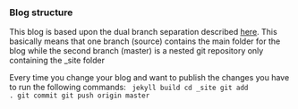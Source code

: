 ### Blog structure

This blog is based upon the dual branch separation described [here](https://www.drewsilcock.co.uk/custom-jekyll-plugins). This basically means that one branch (source) contains the main folder for the blog while the second branch (master) is a nested git repository only containing the _site folder

Every time you change your blog and want to publish the changes you have to run the following commands:
<code>
jekyll build
cd _site
git add .
git commit
git push origin master
</code>